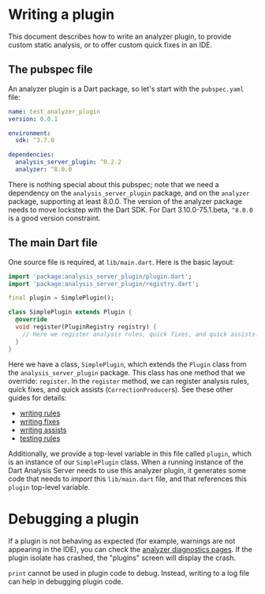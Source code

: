 # Writing a plugin

This document describes how to write an analyzer plugin, to provide custom
static analysis, or to offer custom quick fixes in an IDE.

## The pubspec file

An analyzer plugin is a Dart package, so let's start with the `pubspec.yaml` file:

```yaml
name: test_analyzer_plugin
version: 0.0.1

environment:
  sdk: ^3.7.0

dependencies:
  analysis_server_plugin: ^0.2.2
  analyzer: ^8.0.0
```

There is nothing special about this pubspec; note that we need a dependency on
the `analysis_server_plugin` package, and on the `analyzer` package, supporting
at least 8.0.0. The version of the analyzer package needs to move lockstep with
the Dart SDK. For Dart 3.10.0-75.1.beta, `^8.0.0` is a good version constraint.

## The main Dart file

One source file is required, at `lib/main.dart`. Here is the basic layout:

```dart
import 'package:analysis_server_plugin/plugin.dart';
import 'package:analysis_server_plugin/registry.dart';

final plugin = SimplePlugin();

class SimplePlugin extends Plugin {
  @override
  void register(PluginRegistry registry) {
    // Here we register analysis rules, quick fixes, and quick assists.
  }
}
```

Here we have a class, `SimplePlugin`, which extends the `Plugin` class from the
`analysis_server_plugin` package. This class has one method that we override:
`register`. In the `register` method, we can register analysis rules, quick
fixes, and quick assists (`CorrectionProducer`s). See these other guides for
details:

* [writing rules][]
* [writing fixes][]
* [writing assists][]
* [testing rules][]

Additionally, we provide a top-level variable in this file called `plugin`,
which is an instance of our `SimplePlugin` class. When a running instance of
the Dart Analysis Server needs to use this analyzer plugin, it generates some
code that needs to _import_ this `lib/main.dart` file, and that references this
`plugin` top-level variable.

# Debugging a plugin

If a plugin is not behaving as expected (for example, warnings are not
appearing in the IDE), you can check the [analyzer diagnostics pages][]. If the
plugin isolate has crashed, the "plugins" screen will display the crash.

`print` cannot be used in plugin code to debug. Instead, writing to a log file
can help in debugging plugin code.

[writing rules]: https://github.com/dart-lang/sdk/blob/main/pkg/analysis_server_plugin/doc/writing_rules.md
[writing fixes]: https://github.com/dart-lang/sdk/blob/main/pkg/analysis_server_plugin/doc/writing_fixes.md
[writing assists]: https://github.com/dart-lang/sdk/blob/main/pkg/analysis_server_plugin/doc/writing_assists.md
[testing rules]: https://github.com/dart-lang/sdk/blob/main/pkg/analysis_server_plugin/doc/testing_rules.md
[analyzer diagnostics pages]: https://github.com/dart-lang/sdk/blob/main/pkg/analysis_server/doc/tutorial/instrumentation.md#open-the-analyzer-diagnostics-pages
